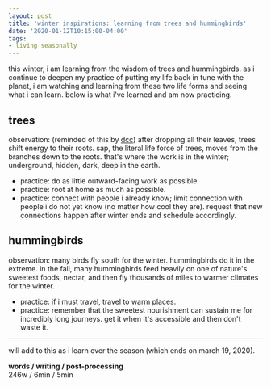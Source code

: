 ```yaml
---
layout: post
title: 'winter inspirations: learning from trees and hummingbirds'
date: '2020-01-12T10:15:00-04:00'
tags:
- living seasonally
--- 
```




this winter, i am learning from the wisdom of trees and hummingbirds. as i continue to deepen my practice of putting my life back in tune with the planet, i am watching and learning from these two life forms and seeing what i can learn. below is what i've learned and am now practicing.

## trees

observation: (reminded of this by [dcc](http://infinitegrowth.rocks/about)) after dropping all their leaves, trees shift energy to their roots. sap, the literal life force of trees, moves from the branches down to the roots. that's where the work is in the winter; underground, hidden, dark, deep in the earth. 

* practice: do as little outward-facing work as possible. 
* practice: root at home as much as possible. 
* practice: connect with people i already know; limit connection with people i do not yet know (no matter how cool they are). request that new connections happen after winter ends and schedule accordingly.

## hummingbirds

observation: many birds fly south for the winter. hummingbirds do it in the extreme. in the fall, many hummingbirds feed heavily on one of nature's sweetest foods, nectar, and then fly thousands of miles to warmer climates for the winter.

* practice: if i must travel, travel to warm places. 
* practice: remember that the sweetest nourishment can sustain me for incredibly long journeys. get it when it's accessible and then don't waste it. 

---

will add to this as i learn over the season (which ends on march 19, 2020). 

<!-- hyperlink bank -->


<!-- &#042; = asterisk -->
<!-- &#039; = single quote '-->

**words / writing / post-processing**  
246w / 6min / 5min